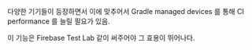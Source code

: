 다양한 기기들이 등장하면서 이에 맞추어서 Gradle managed devices 를 통해 CI performance 를 늘릴 필요가 있음.

이 기능은 Firebase Test Lab 같이 써주어야 그 효용이 뛰어나다.

